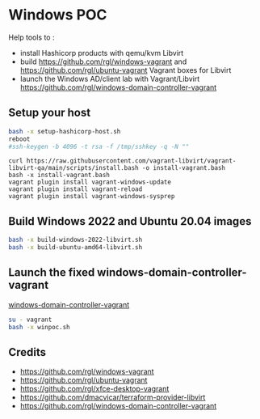 # Windows POC

Help tools to :

- install Hashicorp products with qemu/kvm Libvirt
- build https://github.com/rgl/windows-vagrant and https://github.com/rgl/ubuntu-vagrant Vagrant boxes for Libvirt
- launch the Windows AD/client lab with Vagrant/Libvirt https://github.com/rgl/windows-domain-controller-vagrant

## Setup your host

```bash
bash -x setup-hashicorp-host.sh
reboot
#ssh-keygen -b 4096 -t rsa -f /tmp/sshkey -q -N ""
```

```
curl https://raw.githubusercontent.com/vagrant-libvirt/vagrant-libvirt-qa/main/scripts/install.bash -o install-vagrant.bash
bash -x install-vagrant.bash
vagrant plugin install vagrant-windows-update
vagrant plugin install vagrant-reload
vagrant plugin install vagrant-windows-sysprep

```

## Build Windows 2022 and Ubuntu 20.04 images

```bash
bash -x build-windows-2022-libvirt.sh
bash -x build-ubuntu-amd64-libvirt.sh
```

## Launch the fixed windows-domain-controller-vagrant

[windows-domain-controller-vagrant](https://github.com/rgl/windows-domain-controller-vagrant)

```bash
su - vagrant
bash -x winpoc.sh
```


## Credits

- https://github.com/rgl/windows-vagrant
- https://github.com/rgl/ubuntu-vagrant
- https://github.com/rgl/xfce-desktop-vagrant
- https://github.com/dmacvicar/terraform-provider-libvirt
- https://github.com/rgl/windows-domain-controller-vagrant
